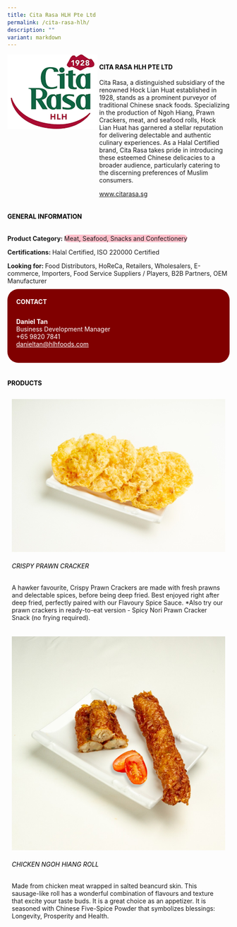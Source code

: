 ```yaml
---
title: Cita Rasa HLH Pte Ltd
permalink: /cita-rasa-hlh/
description: ""
variant: markdown
---
```

<div class="flex-paragraph">
	<div style="display: flex; flex-wrap: wrap;" class="flex-container">
		<div style="flex: 1 1 40%; display: block;" class="card sgds">
			<img src="/images/Cita%20Rasa%20Hlh/cita_rasa_hlh_logo.png">
		</div>
		<div style="flex: 1 1 58%; display: block; margin-left: 3px" class="card-sgds">
			<h4 style="text-transform: uppercase; color: black;"><b>Cita Rasa HLH Pte Ltd</b></h4>
			<p>Cita Rasa, a distinguished subsidiary of the renowned Hock Lian Huat established in 1928, stands as a prominent purveyor of traditional Chinese snack foods. Specializing in the production of Ngoh Hiang, Prawn Crackers, meat, and seafood rolls, Hock Lian Huat has garnered a stellar reputation for delivering delectable and authentic culinary experiences. As a Halal Certified brand, Cita Rasa takes pride in introducing these esteemed Chinese delicacies to a broader audience, particularly catering to the discerning preferences of Muslim consumers.</p>
			<p><a target="_blank" href="https://www.citarasa.sg">www.citarasa.sg</a></p>
		</div>
	</div>
</div>

<h4 style="text-transform: uppercase; color: black;">
	<b>General Information</b>
</h4>
<div style="display: flex; flex-wrap: wrap;" class="flex-container">
	<div style="flex: 1 1 65%; display: block; align-self: stretch" class="card sgds">
		<div class="flex-paragraph">
			<p>
				<b>Product Category: </b>
				<span style="background-color: pink; border-radius: 10px;">Meat, Seafood, Snacks and Confectionery</span>
			</p>
			<p>
				<b>Certifications: </b>Halal Certified, ISO 220000 Certified
			</p>
			<p style="margin-bottom: 10px;">
				<b>Looking for: </b>Food Distributors, HoReCa, Retailers, Wholesalers, E-commerce, Importers, Food Service Suppliers / Players, B2B Partners, OEM Manufacturer
			</p>
		</div>
	</div>
	<div style="flex: 1 1 35%; padding: 10px; display: block; background-color: maroon; border-radius: 25px; align-self: center;" class="card sgds">
		<h4 style="color: white; margin-top: 10px; margin-left: 10px;">CONTACT</h4>
		<div class="flex-paragraph">
			<p style="padding: 10px; color: white;">
				<b>Daniel Tan</b>
				<br>Business Development Manager<br>+65 9820 7841<br>
				<a style="color: white;" href="mailto:danieltan@hlhfoods.com">danieltan@hlhfoods.com</a>
			</p>
		</div>
	</div>
</div>
<br>
<h4 style="text-transform: uppercase; color: black;">
	<b>Products</b>
</h4>
<div style="display: flex; flex-wrap: wrap;">
	<div style="flex: 1 1 47%; margin: 10px; display: block;" class="card sgds">
		<div style="display: block;" class="flex-image">
			<img src="/images/Cita%20Rasa%20Hlh/cita_rasa_hlh_product_01.jpg">
		</div>
		<div class="flex-paragraph">
			<h6 style="text-transform: uppercase; color: black;">Crispy Prawn Cracker</h6>
			<p>A hawker favourite, Crispy Prawn Crackers are made with fresh prawns and delectable spices, before being deep fried. Best enjoyed right after deep fried, perfectly paired with our Flavoury Spice Sauce. *Also try our prawn crackers in ready-to-eat version - Spicy Nori Prawn Cracker Snack (no frying required).</p>
		</div>
	</div>
	<div style="flex: 1 1 47%; margin: 10px; display: block;" class="card sgds">
		<div style="display: block;" class="flex-image">
			<img src="/images/Cita%20Rasa%20Hlh/cita_rasa_hlh_product_02.jpg">
		</div>
		<div class="flex-paragraph">
			<h6 style="text-transform: uppercase; color: black;">Chicken Ngoh Hiang Roll</h6>
			<p>Made from chicken meat wrapped in salted beancurd skin. This sausage-like roll has a wonderful combination of flavours and texture that excite your taste buds. It is a great choice as an appetizer. It is seasoned with Chinese Five-Spice Powder that symbolizes blessings: Longevity, Prosperity and Health.</p>
		</div>
	</div>
</div>